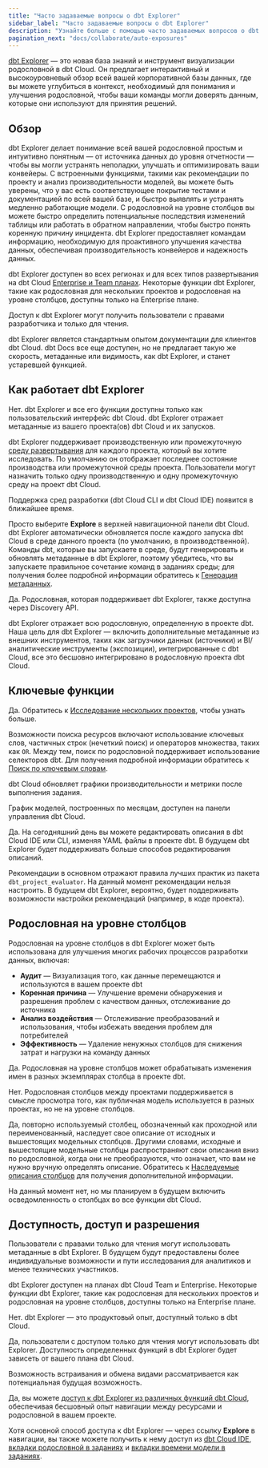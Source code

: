 ```yaml
---
title: "Часто задаваемые вопросы о dbt Explorer"
sidebar_label: "Часто задаваемые вопросы о dbt Explorer"
description: "Узнайте больше с помощью часто задаваемых вопросов о dbt Explorer, как он работает, как с ним взаимодействовать и многое другое."
pagination_next: "docs/collaborate/auto-exposures"
---
```


[dbt Explorer](/docs/collaborate/explore-projects) — это новая база знаний и инструмент визуализации родословной в dbt Cloud. Он предлагает интерактивный и высокоуровневый обзор всей вашей корпоративной базы данных, где вы можете углубиться в контекст, необходимый для понимания и улучшения родословной, чтобы ваши команды могли доверять данным, которые они используют для принятия решений.

## Обзор

<Expandable alt_header="Как dbt Explorer помогает с качеством данных?" >

dbt Explorer делает понимание всей вашей родословной простым и интуитивно понятным &mdash; от источника данных до уровня отчетности &mdash; чтобы вы могли устранять неполадки, улучшать и оптимизировать ваши конвейеры. С встроенными функциями, такими как рекомендации по проекту и анализ производительности моделей, вы можете быть уверены, что у вас есть соответствующее покрытие тестами и документацией по всей вашей базе, и быстро выявлять и устранять медленно работающие модели. С родословной на уровне столбцов вы можете быстро определить потенциальные последствия изменений таблицы или работать в обратном направлении, чтобы быстро понять коренную причину инцидента. dbt Explorer предоставляет командам информацию, необходимую для проактивного улучшения качества данных, обеспечивая производительность конвейеров и надежность данных.

</Expandable>

<Expandable alt_header="Какова стоимость dbt Explorer?" >

dbt Explorer доступен во всех регионах и для всех типов развертывания на dbt Cloud [Enterprise и Team планах](https://www.getdbt.com/). Некоторые функции dbt Explorer, такие как родословная для нескольких проектов и родословная на уровне столбцов, доступны только на Enterprise плане.

Доступ к dbt Explorer могут получить пользователи с правами разработчика и только для чтения.

</Expandable>

<Expandable alt_header="Что случилось с dbt Docs?" >

dbt Explorer является стандартным опытом документации для клиентов dbt Cloud. dbt Docs все еще доступен, но не предлагает такую же скорость, метаданные или видимость, как dbt Explorer, и станет устаревшей функцией.

</Expandable>

## Как работает dbt Explorer

<Expandable alt_header="Могу ли я использовать dbt Explorer на локальном сервере или с моим самохостингом dbt Core?" >

Нет. dbt Explorer и все его функции доступны только как пользовательский интерфейс dbt Cloud. dbt Explorer отражает метаданные из вашего проекта(ов) dbt Cloud и их запусков.

</Expandable>

<Expandable alt_header="Как dbt Explorer поддерживает среды dbt Cloud?" >

dbt Explorer поддерживает производственную или промежуточную [среду развертывания](/docs/deploy/deploy-environments) для каждого проекта, который вы хотите исследовать. По умолчанию он отображает последнее состояние производства или промежуточной среды проекта. Пользователи могут назначить только одну производственную и одну промежуточную среду на проект dbt Cloud.

Поддержка сред разработки (dbt Cloud CLI и dbt Cloud IDE) появится в ближайшее время.

</Expandable>

<Expandable alt_header="Как начать работу в Explorer? Как он обновляется?" >

Просто выберите **Explore** в верхней навигационной панели dbt Cloud. dbt Explorer автоматически обновляется после каждого запуска dbt Cloud в среде данного проекта (по умолчанию, в производственной). Команды dbt, которые вы запускаете в среде, будут генерировать и обновлять метаданные в dbt Explorer, поэтому убедитесь, что вы запускаете правильное сочетание команд в заданиях среды; для получения более подробной информации обратитесь к [Генерация метаданных](/docs/collaborate/explore-projects#generate-metadata).

</Expandable>

<Expandable alt_header="Можно ли экспортировать родословную dbt во внешнюю систему или каталог?" >

Да. Родословная, которая поддерживает dbt Explorer, также доступна через Discovery API.

</Expandable>

<Expandable alt_header="Как dbt Explorer интегрируется с инструментами сторонних производителей для отображения полной родословной?" >

dbt Explorer отражает всю родословную, определенную в проекте dbt. Наша цель для dbt Explorer — включить дополнительные метаданные из внешних инструментов, таких как загрузчики данных (источники) и BI/аналитические инструменты (экспозиции), интегрированные с dbt Cloud, все это бесшовно интегрировано в родословную проекта dbt Cloud.

</Expandable>

## Ключевые функции

<Expandable alt_header="Поддерживает ли dbt Explorer обнаружение нескольких проектов (dbt Mesh)?" >

Да. Обратитесь к [Исследование нескольких проектов](/docs/collaborate/explore-multiple-projects), чтобы узнать больше.

</Expandable>

<Expandable alt_header="Какие возможности поиска поддерживает dbt Explorer?" >

Возможности поиска ресурсов включают использование ключевых слов, частичных строк (нечеткий поиск) и операторов множества, таких как `OR`. Между тем, поиск по родословной поддерживает использование селекторов dbt. Для получения подробной информации обратитесь к [Поиск по ключевым словам](/docs/collaborate/explore-projects#search-resources).

</Expandable>

<Expandable alt_header="Могу ли я просмотреть информацию о выполнении модели для задания, которое в настоящее время выполняется?" >

dbt Cloud обновляет графики производительности и метрики после выполнения задания.

</Expandable>

<Expandable alt_header="Могу ли я проанализировать количество успешных запусков моделей в течение месяца?" >

График моделей, построенных по месяцам, доступен на панели управления dbt Cloud.

</Expandable>

<Expandable alt_header="Можно ли редактировать описания моделей или столбцов в dbt Cloud?" >

Да. На сегодняшний день вы можете редактировать описания в dbt Cloud IDE или CLI, изменяя YAML файлы в проекте dbt. В будущем dbt Explorer будет поддерживать больше способов редактирования описаний.

</Expandable>

<Expandable alt_header="Откуда берутся рекомендации? Можно ли их настроить?" >

Рекомендации в основном отражают правила лучших практик из пакета `dbt_project_evaluator`. На данный момент рекомендации нельзя настроить. В будущем dbt Explorer, вероятно, будет поддерживать возможности настройки рекомендаций (например, в коде проекта).

</Expandable>

## Родословная на уровне столбцов

<Expandable alt_header="Каковы лучшие случаи использования родословной на уровне столбцов в dbt Explorer?" >

Родословная на уровне столбцов в dbt Explorer может быть использована для улучшения многих рабочих процессов разработки данных, включая:

- **Аудит** &mdash; Визуализация того, как данные перемещаются и используются в вашем проекте dbt
- **Коренная причина** &mdash; Улучшение времени обнаружения и разрешения проблем с качеством данных, отслеживание до источника
- **Анализ воздействия** &mdash; Отслеживание преобразований и использования, чтобы избежать введения проблем для потребителей
- **Эффективность** &mdash; Удаление ненужных столбцов для снижения затрат и нагрузки на команду данных

</Expandable>

<Expandable alt_header="Остается ли родословная на уровне столбцов функциональной, даже если имена столбцов различаются между моделями?" >

Да. Родословная на уровне столбцов может обрабатывать изменения имен в разных экземплярах столбца в проекте dbt.

</Expandable>

<Expandable alt_header="Могут ли несколько проектов использовать одно и то же определение столбца?" >

Нет. Родословная столбцов между проектами поддерживается в смысле просмотра того, как публичная модель используется в разных проектах, но не на уровне столбцов.

</Expandable>

<Expandable alt_header="Могут ли описания столбцов автоматически распространяться вниз по родословной?" >

Да, повторно используемый столбец, обозначенный как проходной или переименованный, наследует свое описание от исходных и вышестоящих модельных столбцов. Другими словами, исходные и вышестоящие модельные столбцы распространяют свои описания вниз по родословной, когда они не преобразуются, что означает, что вам не нужно вручную определять описание. Обратитесь к [Наследуемые описания столбцов](/docs/collaborate/column-level-lineage#inherited-column-descriptions) для получения дополнительной информации.

</Expandable>

<Expandable alt_header="Доступна ли родословная на уровне столбцов также на вкладке разработки?" >

На данный момент нет, но мы планируем в будущем включить осведомленность о столбцах во все функции dbt Cloud.

</Expandable>

## Доступность, доступ и разрешения

<Expandable alt_header="Как пользователи, не являющиеся разработчиками, могут взаимодействовать с dbt Explorer?" >

Пользователи с правами только для чтения могут использовать метаданные в dbt Explorer. В будущем будут предоставлены более индивидуальные возможности и пути исследования для аналитиков и менее технических участников.

</Expandable>

<Expandable alt_header="Требуется ли для dbt Explorer определенный план dbt Cloud?" >

dbt Explorer доступен на планах dbt Cloud Team и Enterprise. Некоторые функции dbt Explorer, такие как родословная для нескольких проектов и родословная на уровне столбцов, доступны только на Enterprise плане.

</Expandable>

<Expandable alt_header="Смогут ли пользователи dbt Core воспользоваться какими-либо из этих новых функций dbt Explorer?" >

Нет. dbt Explorer — это продуктовый опыт, доступный только в dbt Cloud.

</Expandable>

<Expandable alt_header="Можно ли получить доступ к dbt Explorer, используя лицензию только для чтения?" >

Да, пользователи с доступом только для чтения могут использовать dbt Explorer. Доступность определенных функций в dbt Explorer будет зависеть от вашего плана dbt Cloud.

</Expandable>

<Expandable alt_header="Есть ли простой способ поделиться полезным контентом dbt Explorer с людьми за пределами dbt Cloud?" >

Возможность встраивания и обмена видами рассматривается как потенциальная будущая возможность.

</Expandable>

<Expandable alt_header="Доступен ли dbt Explorer из других областей внутри dbt Cloud?" >

Да, вы можете [доступ к dbt Explorer из различных функций dbt Cloud](/docs/collaborate/access-from-dbt-cloud), обеспечивая бесшовный опыт навигации между ресурсами и родословной в вашем проекте.

Хотя основной способ доступа к dbt Explorer — через ссылку **Explore** в навигации, вы также можете получить к нему доступ из [dbt Cloud IDE](/docs/collaborate/access-from-dbt-cloud#dbt-cloud-ide), [вкладки родословной в заданиях](/docs/collaborate/access-from-dbt-cloud#lineage-tab-in-jobs) и [вкладки времени модели в заданиях](/docs/collaborate/access-from-dbt-cloud#model-timing-tab-in-jobs).

</Expandable>